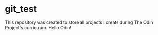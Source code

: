 # git_test
This repository was created to store all projects I create during The Odin Project's curriculum. 
Hello Odin!